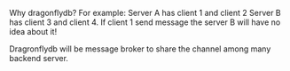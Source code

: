 Why dragonflydb? 
For example: 
Server A has client 1 and client 2
Server B has client 3 and client 4.
If client 1 send message the server B will have no idea about it!


Dragronflydb will be message broker to share the channel among many backend server. 


